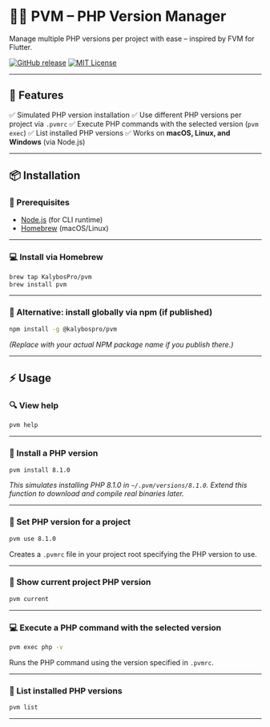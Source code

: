 # 🐘✨ PVM – PHP Version Manager

Manage multiple PHP versions per project with ease – inspired by FVM for Flutter.

[![GitHub release](https://img.shields.io/github/v/release/KalybosPro/pvm)](https://github.com/KalybosPro/pvm/releases)
[![MIT License](https://img.shields.io/github/license/KalybosPro/pvm)](LICENSE)

---

## 🚀 Features

✅ Simulated PHP version installation
✅ Use different PHP versions per project via `.pvmrc`
✅ Execute PHP commands with the selected version (`pvm exec`)
✅ List installed PHP versions
✅ Works on **macOS, Linux, and Windows** (via Node.js)

---

## 📦 Installation

### 🔧 Prerequisites

* [Node.js](https://nodejs.org) (for CLI runtime)
* [Homebrew](https://brew.sh) (macOS/Linux)

---

### 💻 Install via Homebrew

```bash
brew tap KalybosPro/pvm
brew install pvm
```

---

### 📝 Alternative: install globally via npm (if published)

```bash
npm install -g @kalybospro/pvm
```

*(Replace with your actual NPM package name if you publish there.)*

---

## ⚡ Usage

### 🔍 View help

```bash
pvm help
```

---

### 🔧 Install a PHP version

```bash
pvm install 8.1.0
```

*This simulates installing PHP 8.1.0 in `~/.pvm/versions/8.1.0`. Extend this function to download and compile real binaries later.*

---

### 📌 Set PHP version for a project

```bash
pvm use 8.1.0
```

Creates a `.pvmrc` file in your project root specifying the PHP version to use.

---

### 🔧 Show current project PHP version

```bash
pvm current
```

---

### 💻 Execute a PHP command with the selected version

```bash
pvm exec php -v
```

Runs the PHP command using the version specified in `.pvmrc`.

---

### 📜 List installed PHP versions

```bash
pvm list
```

---